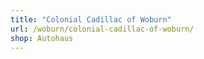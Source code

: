 ```yaml
---
title: "Colonial Cadillac of Woburn"
url: /woburn/colonial-cadillac-of-woburn/
shop: Autohaus
---
```

